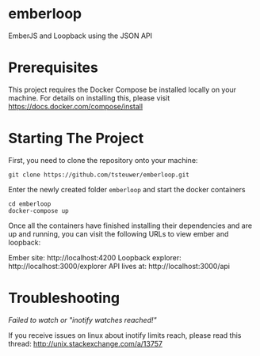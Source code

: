 # emberloop
EmberJS and Loopback using the JSON API

# Prerequisites
This project requires the Docker Compose be installed locally on your machine. For details on installing this, please visit https://docs.docker.com/compose/install

# Starting The Project
First, you need to clone the repository onto your machine:

```
git clone https://github.com/tsteuwer/emberloop.git
```
Enter the newly created folder `emberloop` and start the docker containers

```
cd emberloop
docker-compose up
```

Once all the containers have finished installing their dependencies and are up and running, you can visit the following URLs to view ember and loopback:

Ember site: http://localhost:4200
Loopback explorer: http://localhost:3000/explorer
API lives at: http://localhost:3000/api

# Troubleshooting
*Failed to watch or "inotify watches reached!"*

If you receive issues on linux about inotify limits reach, please read this thread: http://unix.stackexchange.com/a/13757
